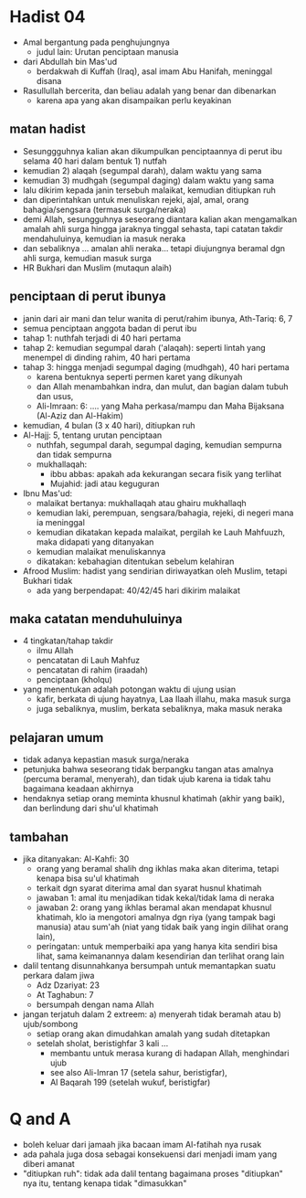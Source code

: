 # Hadist 04
* Amal bergantung pada penghujungnya
  * judul lain: Urutan penciptaan manusia
* dari Abdullah bin Mas'ud
  * berdakwah di Kuffah (Iraq), asal imam Abu Hanifah, meninggal disana
* Rasullullah bercerita, dan beliau adalah yang benar dan dibenarkan
  * karena apa yang akan disampaikan perlu keyakinan

## matan hadist
* Sesunggguhnya kalian akan dikumpulkan penciptaannya di perut ibu selama 40 hari dalam bentuk 1) nutfah
* kemudian 2) alaqah (segumpal darah), dalam waktu yang sama
* kemudian 3) mudhgah (segumpal daging) dalam waktu yang sama
* lalu dikirim kepada janin tersebuh malaikat, 
  kemudian ditiupkan ruh
* dan diperintahkan untuk menuliskan rejeki, ajal, amal, orang bahagia/sengsara (termasuk surga/neraka)
* demi Allah, sesungguhnya seseorang diantara kalian akan mengamalkan amalah ahli surga hingga jaraknya tinggal sehasta, tapi catatan takdir mendahuluinya, kemudian ia masuk neraka
* dan sebaliknya ... amalan ahli neraka... tetapi diujungnya beramal dgn ahli surga, kemudian masuk surga
* HR Bukhari dan Muslim (mutaqun alaih)

## penciptaan di perut ibunya
* janin dari air mani dan telur wanita di perut/rahim ibunya, Ath-Tariq: 6, 7
* semua penciptaan anggota badan di perut ibu
* tahap 1: nuthfah terjadi di 40 hari pertama
* tahap 2: kemudian segumpal darah ('alaqah): seperti lintah yang menempel di dinding rahim, 
  40 hari pertama
* tahap 3: hingga menjadi segumpal daging (mudhgah), 40 hari pertama
  * karena bentuknya seperti permen karet yang dikunyah
  * dan Allah menambahkan indra, dan mulut, dan bagian dalam tubuh dan usus,
  * Ali-Imraan: 6: .... yang Maha perkasa/mampu dan Maha Bijaksana (Al-Aziz dan Al-Hakim)
* kemudian, 4 bulan (3 x 40 hari), ditiupkan ruh
* Al-Hajj: 5, tentang urutan penciptaan
  * nuthfah, segumpal darah, segumpal daging, kemudian sempurna dan tidak sempurna
  * mukhallaqah:
    * ibbu abbas: apakah ada kekurangan secara fisik yang terlihat
    * Mujahid: jadi atau keguguran
* Ibnu Mas'ud: 
  * malaikat bertanya: mukhallaqah atau ghairu mukhallaqh
  * kemudian laki, perempuan, sengsara/bahagia, rejeki, di negeri mana ia meninggal
  * kemudian dikatakan kepada malaikat, pergilah ke Lauh Mahfuuzh, maka didapati yang ditanyakan
  * kemudian malaikat menuliskannya
  * dikatakan: kebahagian ditentukan sebelum kelahiran
* Afrood Muslim: hadist yang sendirian diriwayatkan oleh Muslim, tetapi Bukhari tidak
  * ada yang berpendapat: 40/42/45 hari dikirim malaikat 

## maka catatan menduhuluinya
* 4 tingkatan/tahap takdir
  * ilmu Allah
  * pencatatan  di Lauh Mahfuz
  * pencatatan di rahim (iraadah)
  * penciptaan (kholqu)
* yang menentukan adalah potongan waktu di ujung usian
  * kafir, berkata di ujung hayatnya, Laa Ilaah illahu, maka masuk surga
  * juga sebaliknya, muslim, berkata sebaliknya, maka masuk neraka

## pelajaran umum
* tidak adanya kepastian masuk surga/neraka
* petunjuka bahwa seseorang tidak berpangku tangan atas amalnya (percuma beramal, menyerah),
  dan tidak ujub karena ia tidak tahu bagaimana keadaan akhirnya
* hendaknya setiap orang meminta khusnul khatimah (akhir yang baik), 
  dan berlindung dari shu'ul khatimah

## tambahan
* jika ditanyakan: Al-Kahfi: 30
  * orang yang beramal shalih dng ikhlas maka akan diterima, tetapi kenapa bisa su'ul khatimah
  * terkait dgn syarat diterima amal dan syarat husnul khatimah
  * jawaban 1: amal itu menjadikan tidak kekal/tidak lama di neraka
  * jawaban 2: orang yang ikhlas beramal akan mendapat khusnul khatimah,
    klo ia mengotori amalnya dgn riya (yang tampak bagi manusia) 
    atau sum'ah (niat yang tidak baik yang ingin dilihat orang lain), 
  * peringatan: untuk memperbaiki apa yang hanya kita sendiri bisa lihat,
    sama keimanannya dalam kesendirian dan terlihat orang lain
 * dalil tentang disunnahkanya bersumpah untuk memantapkan suatu perkara dalam jiwa
   * Adz Dzariyat: 23
   * At Taghabun: 7
   * bersumpah dengan nama Allah
 * jangan terjatuh dalam 2 extreem: a) menyerah tidak beramah atau b) ujub/sombong
   * setiap orang akan dimudahkan amalah yang sudah ditetapkan
   * setelah sholat, beristighfar 3 kali ...
     * membantu untuk merasa kurang di hadapan Allah, menghindari ujub
     * see also Ali-Imran 17 (setela sahur, beristigfar), 
     * Al Baqarah 199 (setelah wukuf, beristigfar)
 
 # Q and A
 * boleh keluar dari jamaah jika bacaan imam Al-fatihah nya rusak
 * ada pahala juga dosa sebagai konsekuensi dari menjadi imam yang diberi amanat
 * "ditiupkan ruh": tidak ada dalil tentang bagaimana proses "ditiupkan" nya itu, 
   tentang kenapa tidak "dimasukkan"
